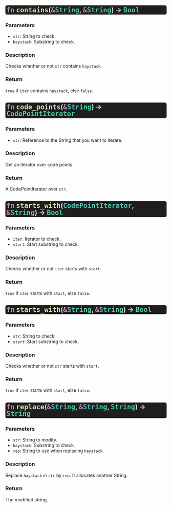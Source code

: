 <style> span { font-family: monospace; } h2 { background: rgb(30,30,30); padding: 0.15em; border-radius: 0.25em; color: rgb(212,212,212); line-height: 1em; } </style>

## <span style="color: rgb(197, 134, 192);">fn</span> <span style="color: rgb(220, 220, 170);">contains</span>(<span style="color: rgb(197, 134, 192);">&</span><span style="color: rgb(78, 201, 176);">String</span>, <span style="color: rgb(197, 134, 192);">&</span><span style="color: rgb(78, 201, 176);">String</span>) -> <span style="color: rgb(78, 201, 176);">Bool</span>

### Parameters

* `str`: String to check.
* `haystack`: Substring to check.

### Description
Checks whether or not `str` contains `haystack`.

### Return
`true` if `iter` contains `haystack`, else `false`.

## <span style="color: rgb(197, 134, 192);">fn</span> <span style="color: rgb(220, 220, 170);">code_points</span>(<span style="color: rgb(197, 134, 192);">&</span><span style="color: rgb(78, 201, 176);">String</span>) -> <span style="color: rgb(78, 201, 176);">CodePointIterator</span>

### Parameters

* `str`: Reference to the String that you want to iterate.

### Description
Get an iterator over code points.

### Return
A CodePointIterator over `str`.

## <span style="color: rgb(197, 134, 192);">fn</span> <span style="color: rgb(220, 220, 170);">starts_with</span>(<span style="color: rgb(78, 201, 176);">CodePointIterator</span>, <span style="color: rgb(197, 134, 192);">&</span><span style="color: rgb(78, 201, 176);">String</span>) -> <span style="color: rgb(78, 201, 176);">Bool</span>

### Parameters

* `iter`: Iterator to check.
* `start`: Start substring to check.

### Description
Checks whether or not `iter` starts with `start`.

### Return
`true` if `iter` starts with `start`, else `false`.

## <span style="color: rgb(197, 134, 192);">fn</span> <span style="color: rgb(220, 220, 170);">starts_with</span>(<span style="color: rgb(197, 134, 192);">&</span><span style="color: rgb(78, 201, 176);">String</span>, <span style="color: rgb(197, 134, 192);">&</span><span style="color: rgb(78, 201, 176);">String</span>) -> <span style="color: rgb(78, 201, 176);">Bool</span>

### Parameters

* `str`: String to check.
* `start`: Start substring to check.

### Description
Checks whether or not `str` starts with `start`.

### Return
`true` if `iter` starts with `start`, else `false`.

## <span style="color: rgb(197, 134, 192);">fn</span> <span style="color: rgb(220, 220, 170);">replace</span>(<span style="color: rgb(197, 134, 192);">&</span><span style="color: rgb(78, 201, 176);">String</span>, <span style="color: rgb(197, 134, 192);">&</span><span style="color: rgb(78, 201, 176);">String</span>, <span style="color: rgb(78, 201, 176);">String</span>) -> <span style="color: rgb(78, 201, 176);">String</span>

### Parameters

* `str`: String to modify.
* `haystack`: Substring to check.
* `rep`: String to use when replacing `haystack`.

### Description
Replace `haystack` in `str` by `rep`. It allocates another String.

### Return
The modified string.

